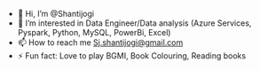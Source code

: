 - 👋 Hi, I’m @Shantijogi
- 👀 I’m interested in Data Engineer/Data analysis (Azure Services, Pyspark, Python, MySQL, PowerBi, Excel)
- 📫 How to reach me Sj.shantijogi@gmail.com
- ⚡ Fun fact: Love to play BGMI, Book Colouring, Reading books
<!---
Shantijogi/Shantijogi is a ✨ special ✨ repository because its `README.md` (this file) appears on your GitHub profile.
You can click the Preview link to take a look at your changes.
--->
